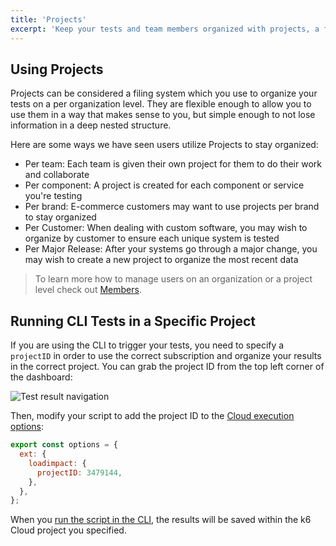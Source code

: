 ```yaml
---
title: 'Projects'
excerpt: 'Keep your tests and team members organized with projects, a filing system built into the k6 web app'
---
```


## Using Projects

Projects can be considered a filing system which you use to organize your tests on a per organization level. They are flexible enough to allow you to use them in a way that makes sense to you, but simple enough to not lose information in a deep nested structure.

Here are some ways we have seen users utilize Projects to stay organized:

- Per team: Each team is given their own project for them to do their work and collaborate
- Per component: A project is created for each component or service you're testing
- Per brand: E-commerce customers may want to use projects per brand to stay organized
- Per Customer: When dealing with custom software, you may wish to organize by customer to ensure each unique system is tested
- Per Major Release: After your systems go through a major change, you may wish to create a new project to organize the most recent data

> To learn more how to manage users on an organization or a project level check out [Members](/cloud/project-and-team-management/members).

## Running CLI Tests in a Specific Project

If you are using the CLI to trigger your tests, you need to specify a `projectID` in order to use the correct subscription and organize your results in the correct project. You can grab the project ID from the top left corner of the dashboard:

![Test result navigation](images/02-Projects/projectID.png)

Then, modify your script to add the project ID to the [Cloud execution options](/cloud/creating-and-running-a-test/cloud-tests-from-the-cli#cloud-execution-options):

```javascript
export const options = {
  ext: {
    loadimpact: {
      projectID: 3479144,
    },
  },
};
```

When you [run the script in the CLI](/cloud/creating-and-running-a-test/cloud-tests-from-the-cli), the results will be saved within the k6 Cloud project you specified.
